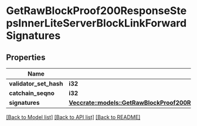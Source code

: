 # GetRawBlockProof200ResponseStepsInnerLiteServerBlockLinkForwardSignatures

## Properties

Name | Type | Description | Notes
------------ | ------------- | ------------- | -------------
**validator_set_hash** | **i32** |  | 
**catchain_seqno** | **i32** |  | 
**signatures** | [**Vec<crate::models::GetRawBlockProof200ResponseStepsInnerLiteServerBlockLinkForwardSignaturesSignaturesInner>**](getRawBlockProof_200_response_steps_inner_lite_server_block_link_forward_signatures_signatures_inner.md) |  | 

[[Back to Model list]](../README.md#documentation-for-models) [[Back to API list]](../README.md#documentation-for-api-endpoints) [[Back to README]](../README.md)


